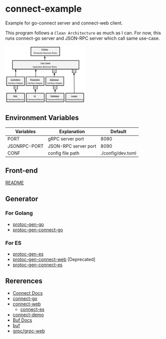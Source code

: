 # connect-example
Example for go-connect server and connect-web client.

This program follows a `Clean Architecture` as much as I can.
For now, this runs connect-go server and JSON-RPC server which call same use-case.

<img src="https://raw.githubusercontent.com/hiromaily/documents/main/images/clean-architecture3.png"  width="50%" height="50%">

## Environment Variables
| Variables    | Explanation          | Default           |
|--------------|----------------------|-------------------|
| PORT         | gRPC server port     | 8080              |
| JSONRPC-PORT | JSON-RPC server port | 8090              |
| CONF         | config file path     | ./config/dev.toml |

## Front-end
[README](./web/README.md)

## Generator
### For Golang
- [protoc-gen-go](https://pkg.go.dev/google.golang.org/protobuf)
- [protoc-gen-connect-go](https://github.com/bufbuild/connect-go/tree/main/cmd/protoc-gen-connect-go)
### For ES
- [protoc-gen-es](https://www.npmjs.com/package/@bufbuild/protoc-gen-es)
- [protoc-gen-connect-web](https://github.com/bufbuild/connect-es/tree/main/packages/protoc-gen-connect-web) [Deprecated]
- [protoc-gen-connect-es](https://github.com/bufbuild/connect-es/tree/main/packages/protoc-gen-connect-es)

## Rererences
- [Connect Docs](https://connect.build/docs/introduction)
- [connect-go](https://github.com/bufbuild/connect-go)
- [connect-web](https://www.npmjs.com/package/@bufbuild/connect-web)
  - [connect-es](https://github.com/bufbuild/connect-es)
- [connect-demo](https://github.com/bufbuild/connect-demo)
- [Buf Docs](https://docs.buf.build/installation)
- [buf](https://github.com/bufbuild/buf)
- [grpc/grpc-web](https://github.com/grpc/grpc-web)
